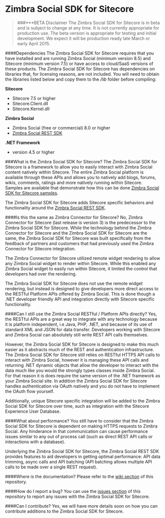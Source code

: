 # Zimbra Social SDK for Sitecore
>###***BETA Disclaimer
The Zimbra Social SDK for Sitecore is in beta and is subject to change at any time. It is not currently appropriate for production use. The beta version is appropriate for testing and initial development. We expect it will be production ready late March or early April 2015.

####Dependencies
The Zimbra Social SDK for Sitecore requires that you have installed and are running Zimbra Social (minimum version 8.5) and Sitecore (minimum version 7.5) or have access to cloud/SaaS versions of these products. The Zimbra Social SDK for Sitecore has dependencies on libraries that, for licensing reasons, are not included. You will need to obtain the libraries listed below and copy them to the */lib* folder before compiling:

**Sitecore**
- Sitecore 7.5 or higher
- Sitecore.Client.dll
- Sitecore.Kernel.dll

**Zimbra Social**
- Zimbra Social (free or commercial) 8.0 or higher
- [Zimbra Social REST SDK](/Telligent/Social-Rest-SDK/)

**.NET Framework**
- version 4.5 or higher

###What is the Zimbra Social SDK for Sitecore?
The Zimbra Social SDK for Sitecore is a framework to allow you to easily interact with Zimbra Social content natively within Sitecore. The entire Zimbra Social platform is available through these APIs and allows you to natively add blogs, forums, wikis, comments, ratings and more natively running within Sitecore. Samples are available that demonstrate how this can be done [Zimbra Social SDK for Sitecore samples](https://github.com/Telligent/Social-SitecoreSDK-Samples).

The Zimbra Social SDK for Sitecore adds Sitecore specific behaviors and functionality around the [Zimbra Social REST SDK](https://github.com/Telligent/Social-Rest-SDK/).

####Is this the same as Zimbra Connector for Sitecore?
No, Zimbra Connector for Sitecore (last release is version 3) is the predecessor to the Zimbra Social SDK for Sitecore. While the technology behind the Zimbra Connector for Sitecore and the Zimbra Social SDK for Sitecore are the same, the Zimbra Social SDK for Sitecore was built specifically from the feedback of partners and customers that had previously used the Zimbra Connector for Sitecore integration. 

The Zimbra Connector for Sitecore utilized remote widget rendering to allow any Zimbra Social widget to render within Sitecore. While this enabled any Zimbra Social widget to easily run within Sitecore, it limited the control that developers had over the rendering.

The Zimbra Social SDK for Sitecore does not use the remote widget rendering, but instead is designed to give developers more direct access to the RESTful Platform APIs offered by Zimbra Social. This is done though a .NET developer friendly API and integration directly with Sitecore specific functionality.

####Can I still use the Zimbra Social RESTful / Platform APIs directly?
Yes, the RESTful APIs are a great way to integrate with any technology because it is platform independent, i.e Java, PHP, .NET, and because of its use of standard XML and JSON for data transfer. Developers working with Sitecore and Zimbra Social can absolutely still write REST API calls themselves.

However, the Zimbra Social SDK for Sitecore is designed to make this much easier as it abstracts much of the REST and authentication infrastructure. The Zimbra Social SDK for Sitecore still relies on RESTful HTTPS API calls to interact with Zimbra Social, however it is managing these API calls and returning .NET dynamic objects that allow the developer to interact with the data much like you would the strongly types classes inside Zimbra Social. For that reason it is does require the same version of the .NET framework as your Zimbra Social site. In addition the Zimbra Social SDK for Sitecore handles authentication via OAuth natively and you do not have to implement the OAuth flow yourself.

Additionally, unique Sitecore specific integration will be added to the Zimbra Social SDK for Sitecore over time, such as integration with the Sitecore Experience User Database.

####What about performance?
You still have to consider that the Zimbra Social SDK for Sitecore is dependent on making HTTPS requests to Zimbra Social. Any hinderance in that communication can cause performance issues similar to any out of process call (such as direct REST API calls or interactions with a database).

Underlying the Zimbra Social SDK for Sitecore, the Zimbra Social REST SDK provides features to aid developers in getting optimal performance: API data trimming, async calls and API batching (API batching allows multiple API calls to be made over a single REST request).

####Where is the documentation?
Please refer to the [wiki section](https://github.com/Zimbra/Social-Sitecore-SDK/wiki) of this repository.

####How do I report a bug?
You can use the [issues section](https://github.com/Zimbra/Social-Sitecore-SDK/issues) of this repository to report any issues with the Zimbra Social SDK for Sitecore.

####Can I contribute?
Yes, we will have more details soon on how you can contribute additions to the Zimbra Social SDK for Sitecore.